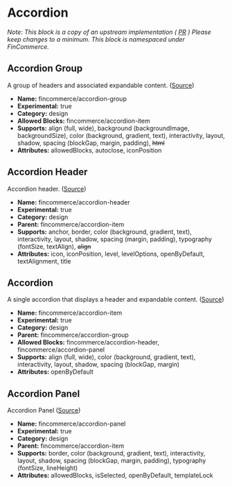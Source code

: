 # Accordion

_Note: This block is a copy of an upstream implementation ( [PR](https://github.com/finpress/gutenberg/pull/64119) ) Please keep changes to a minimum. This block is namespaced under FinCommerce._

## Accordion Group

A group of headers and associated expandable content. ([Source](../accordion/accordion-group/))

-   **Name:** fincommerce/accordion-group
-   **Experimental:** true
-   **Category:** design
-   **Allowed Blocks:** fincommerce/accordion-item
-   **Supports:** align (full, wide), background (backgroundImage, backgroundSize), color (background, gradient, text), interactivity, layout, shadow, spacing (blockGap, margin, padding), ~~html~~
-   **Attributes:** allowedBlocks, autoclose, iconPosition

## Accordion Header

Accordion header. ([Source](../accordion/inner-blocks/accordion-header))

-   **Name:** fincommerce/accordion-header
-   **Experimental:** true
-   **Category:** design
-   **Parent:** fincommerce/accordion-item
-   **Supports:** anchor, border, color (background, gradient, text), interactivity, layout, shadow, spacing (margin, padding), typography (fontSize, textAlign), ~~align~~
-   **Attributes:** icon, iconPosition, level, levelOptions, openByDefault, textAlignment, title

## Accordion

A single accordion that displays a header and expandable content. ([Source](../accordion/inner-blocks/accordion-item))

-   **Name:** fincommerce/accordion-item
-   **Experimental:** true
-   **Category:** design
-   **Parent:** fincommerce/accordion-group
-   **Allowed Blocks:** fincommerce/accordion-header, fincommerce/accordion-panel
-   **Supports:** align (full, wide), color (background, gradient, text), interactivity, layout, shadow, spacing (blockGap, margin)
-   **Attributes:** openByDefault

## Accordion Panel

Accordion Panel ([Source](../accordion/inner-blocks/accordion-panel))

-   **Name:** fincommerce/accordion-panel
-   **Experimental:** true
-   **Category:** design
-   **Parent:** fincommerce/accordion-item
-   **Supports:** border, color (background, gradient, text), interactivity, layout, shadow, spacing (blockGap, margin, padding), typography (fontSize, lineHeight)
-   **Attributes:** allowedBlocks, isSelected, openByDefault, templateLock
